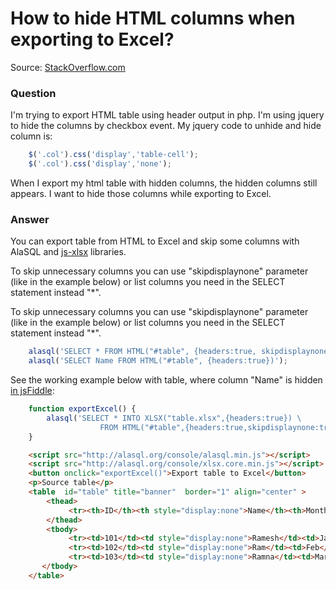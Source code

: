 # How to hide HTML columns when exporting to Excel?

Source: [StackOverflow.com](http://stackoverflow.com/questions/14798544/hide-html-columns-when-exporting-to-excel/27664947#27664947)

### Question

I'm trying to export HTML table using header output in php. I'm using jquery to hide the columns by checkbox event. My jquery code to unhide and hide column is:
```js
    $('.col').css('display','table-cell');
    $('.col').css('display','none');
```
When I export my html table with hidden columns, the hidden columns still appears.
I want to hide those columns while exporting to Excel.

### Answer

You can export table from HTML to Excel and skip some columns with AlaSQL and [js-xlsx](js-xlsx) libraries.

To skip unnecessary columns you can use "skipdisplaynone" parameter (like in the example below) or list columns you need in the SELECT statement instead "*".

To skip unnecessary columns you can use "skipdisplaynone" parameter (like in the example below) or list columns you need in the SELECT statement instead "*".
```js
    alasql('SELECT * FROM HTML("#table", {headers:true, skipdisplaynone:true})');
    alasql('SELECT Name FROM HTML("#table", {headers:true})');
```
See the working example below with table, where column "Name" is hidden [in jsFiddle](http://jsfiddle.net/agershun/8rdL8m3L/1/):
```js
    function exportExcel() {
        alasql('SELECT * INTO XLSX("table.xlsx",{headers:true}) \
                    FROM HTML("#table",{headers:true,skipdisplaynone:true})');
    }
```
```html
    <script src="http://alasql.org/console/alasql.min.js"></script>
    <script src="http://alasql.org/console/xlsx.core.min.js"></script>
    <button onclick="exportExcel()">Export table to Excel</button>
    <p>Source table</p>
    <table  id="table" title="banner"  border="1" align="center" >
        <thead>
             <tr><th>ID</th><th style="display:none">Name</th><th>Month</th><th>Savings</th></tr>
        </thead>
        <tbody>
             <tr><td>101</td><td style="display:none">Ramesh</td><td>January</td><td>$100</td></tr>
             <tr><td>102</td><td style="display:none">Ram</td><td>Feb</td><td>$200</td></tr>
             <tr><td>103</td><td style="display:none">Ramna</td><td>Mar</td><td>$300</td></tr>
       </tbody>
    </table>
```
